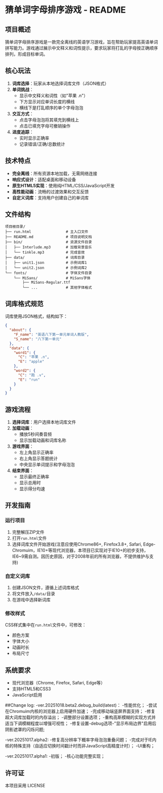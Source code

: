 # 猜单词字母排序游戏 - README

## 项目概述

猜单词字母排序游戏是一款完全离线的英语学习游戏，旨在帮助玩家提高英语单词拼写能力。游戏通过展示中文释义和词性提示，要求玩家将打乱的字母按正确顺序排列，形成目标单词。

## 核心玩法

1. **词库选择**：玩家从本地选择词库文件（JSON格式）
2. **单词挑战**：
   - 显示中文释义和词性（如"苹果 .n"）
   - 下方显示对应单词长度的横线
   - 横线下是打乱顺序的单个字母泡泡
3. **交互方式**：
   - 点击字母泡泡将其填充到横线上
   - 点击已填充字母可撤销操作
4. **进度追踪**：
   - 实时显示正确率
   - 记录错误/正确/总数统计

## 技术特点

- **完全离线**：所有资源本地加载，无需网络连接
- **响应式设计**：适配桌面和移动设备
- **原生HTML5实现**：使用纯HTML/CSS/JavaScript开发
- **高性能动画**：流畅的过渡效果和交互反馈
- **自定义词库**：支持用户创建自己的单词库

## 文件结构

```
项目根目录/
├── run.html                # 主入口文件
├── README.md               # 项目说明文档
├── bin/                    # 资源文件目录
│   ├── Interlude.mp3       # 加载背景音乐
│   └── tinkle.mp3          # 完成音效
├── data/                   # 词库目录
│   ├── unit1.json          # 示例词库1
│   └── unit2.json          # 示例词库2
└── fonts/                  # 字体文件目录
    └── MiSans/             # MiSans字体
        ├── MiSans-Regular.ttf
        └── ...             # 其他字体格式
```

## 词库格式规范

词库使用JSON格式，结构如下：

```json
{
  "about": {
    "F_name": "英语八下第一单元单词人教版",
    "S_name": "八下第一单元"
  },
  "data": {
    "word1": {
      "C": "苹果 .n",
      "E": "apple"
    },
    "word2": {
      "C": "跑 .v",
      "E": "run"
    }
  }
}
```

## 游戏流程

1. **选择词库**：用户选择本地词库文件
2. **加载动画**：
   - 播放5秒间奏音频
   - 显示加载动画和词库名称
3. **游戏界面**：
   - 左上角显示正确率
   - 右上角显示答题统计
   - 中央显示单词提示和字母泡泡
4. **结束界面**：
   - 显示最终正确率
   - 显示总用时
   - 显示得分均速

## 开发指南

### 运行项目

1. 完整解压ZIP文件
2. 打开`run.html`文件
3. 选择词库文件开始游戏(注意应使用Chrome86+, Firefox3.8+, Safari, Edge-Chromuim，IE10+等现代浏览器，本项目已实现对于IE10+的初步支持，IE6~9需自测。因历史原因，对于2008年前的所有浏览器，不提供维护与支持)

### 自定义词库

1. 创建JSON文件，遵循上述词库格式
2. 将文件放入`/data/`目录
3. 在游戏中选择新词库

### 修改样式

CSS样式集中在`run.html`文件中，可修改：
- 颜色方案
- 字体大小
- 动画时长
- 布局尺寸

## 系统要求

- 现代浏览器（Chrome, Firefox, Safari, Edge等）
- 支持HTML5和CSS3
- JavaScript启用

##Change log:
-ver.20251018.beta2.debug_build(latest)：
-性能优化；
-尝试在Chromuim内核的浏览器上启用硬件加速；
-完成移动端竖屏界面支持；
-修复超大词库加载时的内存溢出；
-调整部分设置选项；
-重构高斯模糊的实现方式并适当下调模糊程度以增强可视性；
-修复设置-debug选项-"显示布局边界"启用后阴影遮罩的闪烁问题;

-ver.20251017.alpha2:
-修复高分辨率下概率字母泡泡重叠问题；
-完成对于IE内核的特殊支持（自适应切换时间戳计时而非JavaScript高精度计时）；
-UI重构；

-ver.20251017.alpha1:
-初版；
-核心功能完整实现；

## 许可证

本项目采用 LICENSE